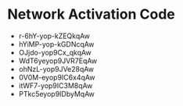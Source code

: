 # Network Activation Code
* r-6hY-yop-kZEQkqAw
* hYiMP-yop-kGDNcqAw
* OJjdo-yop9Cx_qkqAw
* WdT6yeyop9JVR7EqAw
* ohNzL-yop9JVe28qAw
* 0V0M-eyop9IC6x4qAw
* itWF7-yop9IC3M8qAw
* PTkc5eyop9IDbyMqAw